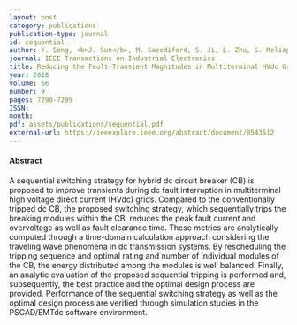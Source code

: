 ```yaml
---
layout: post
category: publications
publication-type: journal
id: sequential
author: Y. Song, <b>J. Sun</b>, M. Saeedifard, S. Ji, L. Zhu, S. Meliopoulos, and L. Graber
journal: IEEE Transactions on Industrial Electronics
title: Reducing the Fault-Transient Magnitudes in Multiterminal HVdc Grids by Sequential Tripping of Hybrid Circuit Breaker Modules
year: 2018
volume: 66
number: 9
pages: 7290-7299
ISSN:
month:
pdf: assets/publications/sequential.pdf
external-url: https://ieeexplore.ieee.org/abstract/document/8543512
---
```


#### Abstract

A sequential switching strategy for hybrid dc circuit breaker (CB) is proposed to improve transients during dc fault interruption in multiterminal high voltage direct current (HVdc) grids. Compared to the conventionally tripped dc CB, the proposed switching strategy, which sequentially trips the breaking modules within the CB, reduces the peak fault current and overvoltage as well as fault clearance time. These metrics are analytically computed through a time-domain calculation approach considering the traveling wave phenomena in dc transmission systems. By rescheduling the tripping sequence and optimal rating and number of individual modules of the CB, the energy distributed among the modules is well balanced. Finally, an analytic evaluation of the proposed sequential tripping is performed and, subsequently, the best practice and the optimal design process are provided. Performance of the sequential switching strategy as well as the optimal design process are verified through simulation studies in the PSCAD/EMTdc software environment.
